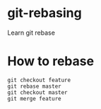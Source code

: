 # git-rebasing
Learn git rebase

# How to rebase
```
git checkout feature
git rebase master
git checkout master
git merge feature
```
